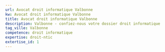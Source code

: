 ```yaml
---
url: Avocat droit informatique Valbonne
kw: Avocat droit informatique Valbonne
title: Avocat droit informatique Valbonne
description: Valbonne - confiez-nous votre dossier droit informatique
tag_ville: Valbonne
competence: droit informatique
expertise: droit-ntic
extertise_id: 1
---
```

